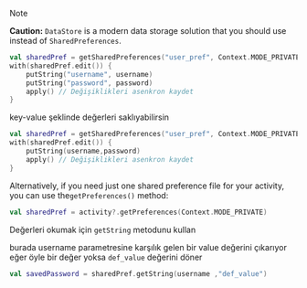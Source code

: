 > [!NOTE]
> 
> **Caution:** `DataStore` is a modern data storage solution that you should use instead of `SharedPreferences`.
> 

```kotlin
val sharedPref = getSharedPreferences("user_pref", Context.MODE_PRIVATE)  
with(sharedPref.edit()) {  
    putString("username", username)  
    putString("password", password)  
    apply() // Değişiklikleri asenkron kaydet  
}
```
key-value şeklinde değerleri saklıyabilirsin


```kotlin
val sharedPref = getSharedPreferences("user_pref", Context.MODE_PRIVATE)  
with(sharedPref.edit()) {
	putString(username,password)
    apply() // Değişiklikleri asenkron kaydet  
}
```

Alternatively, if you need just one shared preference file for your activity, you can use the`getPreferences()` method:

```kotlin
val sharedPref = activity?.getPreferences(Context.MODE_PRIVATE)
```

Değerleri okumak için `getString` metodunu kullan 

burada username parametresine karşılık gelen bir value değerini çıkarıyor eğer öyle bir değer yoksa `def_value` değerini döner

```kotlin title:'get paramater'
val savedPassword = sharedPref.getString(username ,"def_value")
```
